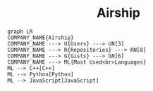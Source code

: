 <h1 align="center">Airship</h1>

```mermaid
graph LR
COMPANY_NAME{Airship}
COMPANY_NAME ---> U{Users} ---> UN[3]
COMPANY_NAME ---> R{Repositories} ---> RN[8]
COMPANY_NAME ---> G{Gists} ---> GN[6]
COMPANY_NAME ---> ML{Most Used<br>Languages}
ML --> C++[C++]
ML --> Python[Python]
ML --> JavaScript[JavaScript]
```
